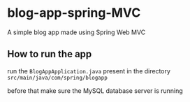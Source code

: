 # blog-app-spring-MVC
A simple blog app made using Spring Web MVC


## How to run the app
run the ``BlogAppApplication.java`` present in the directory ``src/main/java/com/spring/blogapp``

before that make sure the MySQL database server is running

